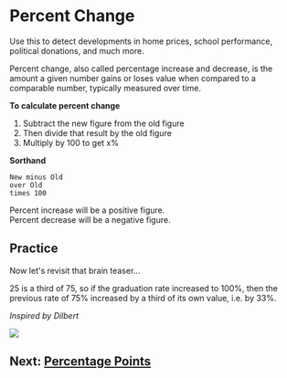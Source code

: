 # Percent Change
Use this to detect developments in home prices, school performance, political donations, and much more.

Percent change, also called percentage increase and decrease, is the amount a given number gains or loses value when compared to a comparable number, typically measured over time.

__To calculate percent change__
1. Subtract the new figure from the old figure
2. Then divide that result by the old figure
3. Multiply by 100 to get x%

__Sorthand__
```
New minus Old
over Old
times 100
```

Percent increase will be a positive figure.  
Percent decrease will be a negative figure.

## Practice

Now let's revisit that brain teaser...

25 is a third of 75, so if the graduation rate increased to 100%, then the previous rate of 75% increased by a third of its own value, i.e. by 33%.

_Inspired by Dilbert_

![](https://i.imgur.com/h4e7Eay.gif)

## Next: [Percentage Points](03-percentage-points.md)
